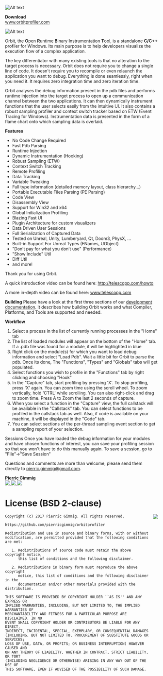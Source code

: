 ![Alt text](logos/orbit_logo.png)

**Download**  
www.orbitprofiler.com

![Alt text](logos/screenshot.png)

Orbit, the **O**pen **R**untime **B**inary **I**nstrumentation **T**ool, is a standalone **C/C++** profiler for Windows. Its main purpose is to help developers visualize the execution flow of a complex application.

The key differentiator with many existing tools is that no alteration to the target process is necessary. Orbit does not require you to change a single line of code.  It doesn't require you to recompile or even relaunch the application you want to debug. Everything is done seamlessly, right when you need it. It requires zero integration time and zero iteration time.

Orbit analyses the debug information present in the pdb files and performs runtime injection into the target process to open up a communication channel between the two applications.  It can then dynamically instrument functions that the user selects easily from the intuitive UI.  It also contains a robust sampling profiler and context switch tracker based on ETW (Event Tracing for Windows).  Instrumentation data is presented in the form of a flame chart onto which sampling data is overlaid.

**Features**
- No Code Change Required
- Fast Pdb Parsing
- Runtime Injection
- Dynamic Instrumentation (Hooking)
- Robust Sampling (ETW)
- Context Switch Tracking
- Remote Profiling
- Data Tracking
- Variable Tweaking
- Full type information (detailed memory layout, class hierarchy...)
- Portable Executable Files Parsing (PE Parsing)
- Code View
- Disassembly View
- Support for Win32 and x64
- Global Initialization Profiling
- Blazing Fast UI
- Plugin Architecture for custom visualizers
- Data Driven User Sessions
- Full Serialization of Captured Data
- Tested on Unreal, Unity, Lumberyard, Qt, Doom3, PhysX, ...
- Built-in Support For Unreal Types (FNames, UObject)
- "Don’t pay for what you don’t use" (Performance)
- "Show Include" Util
- Diff Util
- and more!


Thank you for using Orbit.

A quick introduction video can be found here:
http://telescopp.com/howto

A more in-depth video can be found here:
www.telescopp.com

**Building**
Please have a look at the first three sections of our
[development documentation](DEVELOPMENT.md). It describes how building Orbit
works and what Compiler, Platforms, and Tools are supported and needed.

**Workflow**
1. Select a process in the list of currently running processes in the "Home" tab
2. The list of loaded modules will appear on the bottom of the "Home" tab.  If a .pdb file was found for a module, it will be highlighted in blue
3. Right click on the module(s) for which you want to load debug information and select "Load Pdb".  Wait a little bit for Orbit to parse the pdb.  Once its done, The "Functions", "Types" and "Globals" tabs will get populated.
4. Select functions you wish to profile in the "Functions" tab by right clicking and choosing "Hook"
5. In the "Capture" tab, start profiling by pressing 'X'.  To stop profiling, press 'X' again.  You can zoom time using the scroll wheel.  To zoom vertically, hold 'CTRL' while scrolling.  You can also right-click and drag to zoom time.  Press A to Zoom the last 2 seconds of capture.
6. When you select a function in the "Capture" view, the full callstack will be available in the "Callstack" tab.  You can select functions to be profiled in the callstack tab as well.  Also, if code is available on your machine, it will be displayed in the "Code" tab.
7.  You can select sections of the per-thread sampling event section to get a sampling report of your selection.

Sessions
Once you have loaded the debug information for your modules and have chosen functions of interest, you can save your profiling session so that you won't have to do this manually again.  To save a session, go to "File"->"Save Session"

Questions and comments are more than welcome, please send them directly to pierric.gimmig@gmail.com.

**Pierric Gimmig**  
[ <img src="https://github.com/pierricgimmig/orbitprofiler/blob/master/logos/twitter.png">](https://twitter.com/pierricgimmig)[ <img src="https://github.com/pierricgimmig/orbitprofiler/blob/master/logos/linkedin.png">](https://www.linkedin.com/in/pgimmig/)[ <img src="https://github.com/pierricgimmig/orbitprofiler/blob/master/logos/mail.png">](mailto:pierric.gimmig@gmail.com)  

License (BSD 2-clause)
======

<a href="http://opensource.org/licenses/BSD-2-Clause" target="_blank">
<img align="right" src="http://opensource.org/trademarks/opensource/OSI-Approved-License-100x137.png">
</a>

	Copyright (c) 2017 Pierric Gimmig. All rights reserved.
	
	https://github.com/pierricgimmig/orbitprofiler
	
	Redistribution and use in source and binary forms, with or without
	modification, are permitted provided that the following conditions are met:
	
	   1. Redistributions of source code must retain the above copyright notice,
	      this list of conditions and the following disclaimer.
	
	   2. Redistributions in binary form must reproduce the above copyright
	      notice, this list of conditions and the following disclaimer in the
	      documentation and/or other materials provided with the distribution.
	
	THIS SOFTWARE IS PROVIDED BY COPYRIGHT HOLDER ``AS IS'' AND ANY EXPRESS OR
	IMPLIED WARRANTIES, INCLUDING, BUT NOT LIMITED TO, THE IMPLIED WARRANTIES OF
	MERCHANTABILITY AND FITNESS FOR A PARTICULAR PURPOSE ARE DISCLAIMED. IN NO
	EVENT SHALL COPYRIGHT HOLDER OR CONTRIBUTORS BE LIABLE FOR ANY DIRECT,
	INDIRECT, INCIDENTAL, SPECIAL, EXEMPLARY, OR CONSEQUENTIAL DAMAGES
	(INCLUDING, BUT NOT LIMITED TO, PROCUREMENT OF SUBSTITUTE GOODS OR SERVICES;
	LOSS OF USE, DATA, OR PROFITS; OR BUSINESS INTERRUPTION) HOWEVER CAUSED AND
	ON ANY THEORY OF LIABILITY, WHETHER IN CONTRACT, STRICT LIABILITY, OR TORT
	(INCLUDING NEGLIGENCE OR OTHERWISE) ARISING IN ANY WAY OUT OF THE USE OF
	THIS SOFTWARE, EVEN IF ADVISED OF THE POSSIBILITY OF SUCH DAMAGE. 
